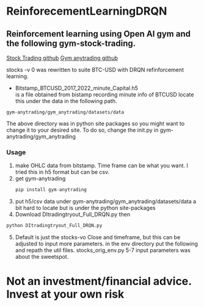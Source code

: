 # ReinforecementLearningDRQN

## Reinforcement learning using Open AI gym and the following gym-stock-trading.
[Stock Trading github](https://github.com/duhfrazee/gym-stock-trading)
[Gym anytrading github](https://github.com/AminHP/gym-anytrading)

stocks -v 0 was rewritten to suite BTC-USD with DRQN refinforcement learning.

- Bitstamp_BTCUSD_2017_2022_minute_Capital.h5  
is a file obtained from bistamp recording minute info of BTCUSD
locate this under the data in the following path. 

` gym-anytrading/gym_anytrading/datasets/data `

The above directory was in python site packages so you might want to change it to your desired site. 
To do so, change the init.py in gym-anytrading/gym_anytrading


### Usage
1) make OHLC data from bitstamp. Time frame can be what you want. I tried this in h5 format but can be csv.
2) get gym-anytrading
   ```python
   pip install gym-anytrading
   ```
3) put h5/csv data under  gym-anytrading/gym_anytrading/datasets/data
   a bit hard to locate but is under the python site-packages 
4) Download DItradingtryout_Full_DRQN.py
then 

```python
python DItradingtryout_Full_DRQN.py
```
5) Default is just the stocks-vo Close and timeframe, but this can be adjusted to input more parameters.
   in the env directory put the following and repath the util files.
   stocks_orig_env.py
   5-7 input parameters was about the sweetspot.
   



# Not an investment/financial advice. Invest at your own risk

